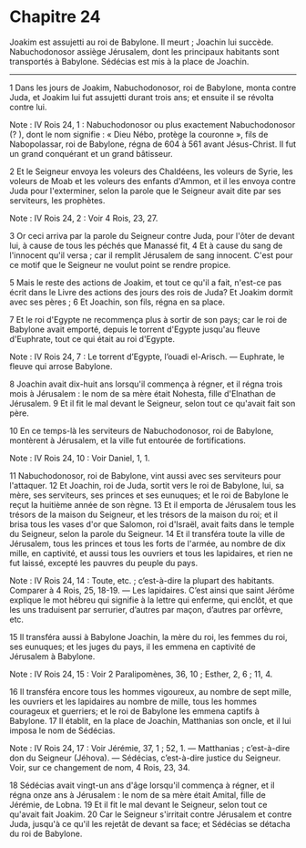 # Chapitre 24

Joakim est assujetti au roi de Babylone.
Il meurt ; Joachin lui succède.
Nabuchodonosor assiège Jérusalem, dont les principaux habitants sont transportés à Babylone.
Sédécias est mis à la place de Joachin.

***

1 Dans les jours de Joakim, Nabuchodonosor, roi de Babylone, monta contre Juda, et Joakim lui fut assujetti durant trois ans; et ensuite il se révolta contre lui.

<span class="bible-note">Note : </span> IV Rois 24, 1 : Nabuchodonosor ou plus exactement Nabuchodonosor (? ), dont le nom signifie : « Dieu Nébo, protège la couronne », fils de Nabopolassar, roi de Babylone, régna de 604 à 561 avant Jésus-Christ. Il fut un grand conquérant et un grand bâtisseur.

2 Et le Seigneur envoya les voleurs des Chaldéens, les voleurs de Syrie, les voleurs de Moab et les voleurs des enfants d'Ammon, et il les envoya contre Juda pour l'exterminer, selon la parole que le Seigneur avait dite par ses serviteurs, les prophètes.

<span class="bible-note">Note : </span> IV Rois 24, 2 : Voir 4 Rois, 23, 27.

3 Or ceci arriva par la parole du Seigneur contre Juda, pour l'ôter de devant lui, à cause de tous les péchés que Manassé fit, 4 Et à cause du sang de l'innocent qu'il versa ; car il remplit Jérusalem de sang innocent. C'est pour ce motif que le Seigneur ne voulut point se rendre propice.


5 Mais le reste des actions de Joakim, et tout ce qu'il a fait, n'est-ce pas écrit dans le Livre des actions des jours des rois de Juda? Et Joakim dormit avec ses pères ; 6 Et Joachin, son fils, régna en sa place.


7 Et le roi d'Egypte ne recommença plus à sortir de son pays; car le roi de Babylone avait emporté, depuis le torrent d'Egypte jusqu'au fleuve d'Euphrate, tout ce qui était au roi d'Egypte.

<span class="bible-note">Note : </span> IV Rois 24, 7 : Le torrent d’Egypte, l’ouadi el-Arisch. ― Euphrate, le fleuve qui arrose Babylone.


8 Joachin avait dix-huit ans lorsqu'il commença à régner, et il régna trois mois à Jérusalem : le nom de sa mère était Nohesta, fille d'Elnathan de Jérusalem. 9 Et il fit le mal devant le Seigneur, selon tout ce qu'avait fait son père.


10 En ce temps-là les serviteurs de Nabuchodonosor, roi de Babylone, montèrent à Jérusalem, et la ville fut entourée de fortifications.

<span class="bible-note">Note : </span> IV Rois 24, 10 : Voir Daniel, 1, 1.

11 Nabuchodonosor, roi de Babylone, vint aussi avec ses serviteurs pour l'attaquer. 12 Et Joachin, roi de Juda, sortit vers le roi de Babylone, lui, sa mère, ses serviteurs, ses princes et ses eunuques; et le roi de Babylone le reçut la huitième année de son règne. 13 Et il emporta de Jérusalem tous les trésors de la maison du Seigneur, et les trésors de la maison du roi; et il brisa tous les vases d'or que Salomon, roi d'Israël, avait faits dans le temple du Seigneur, selon la parole du Seigneur. 14 Et il transféra toute la ville de Jérusalem, tous les princes et tous les forts de l'armée, au nombre de dix mille, en captivité, et aussi tous les ouvriers et tous les lapidaires, et rien ne fut laissé, excepté les pauvres du peuple du pays.

<span class="bible-note">Note : </span> IV Rois 24, 14 : Toute, etc. ; c’est-à-dire la plupart des habitants. Comparer à 4 Rois, 25, 18-19. ― Les lapidaires. C’est ainsi que saint Jérôme explique le mot hébreu qui signifie à la lettre qui enferme, qui enclôt, et que les uns traduisent par serrurier, d’autres par maçon, d’autres par orfèvre, etc.

15 Il transféra aussi à Babylone Joachin, la mère du roi, les femmes du roi, ses eunuques; et les juges du pays, il les emmena en captivité de Jérusalem à Babylone.

<span class="bible-note">Note : </span> IV Rois 24, 15 : Voir 2 Paralipomènes, 36, 10 ; Esther, 2, 6 ; 11, 4.

16 Il transféra encore tous les hommes vigoureux, au nombre de sept mille, les ouvriers et les lapidaires au nombre de mille, tous les hommes courageux et guerriers; et le roi de Babylone les emmena captifs à Babylone. 17 Il établit, en la place de Joachin, Matthanias son oncle, et il lui imposa le nom de Sédécias.

<span class="bible-note">Note : </span> IV Rois 24, 17 : Voir Jérémie, 37, 1 ; 52, 1. ― Matthanias ; c’est-à-dire don du Seigneur (Jéhova). ― Sédécias, c’est-à-dire justice du Seigneur. Voir, sur ce changement de nom, 4 Rois, 23, 34.


18 Sédécias avait vingt-un ans d'âge lorsqu'il commença à régner, et il régna onze ans à Jérusalem : le nom de sa mère était Amital, fille de Jérémie, de Lobna. 19 Et il fit le mal devant le Seigneur, selon tout ce qu'avait fait Joakim. 20 Car le Seigneur s'irritait contre Jérusalem et contre Juda, jusqu'à ce qu'il les rejetât de devant sa face; et Sédécias se détacha du roi de Babylone.

